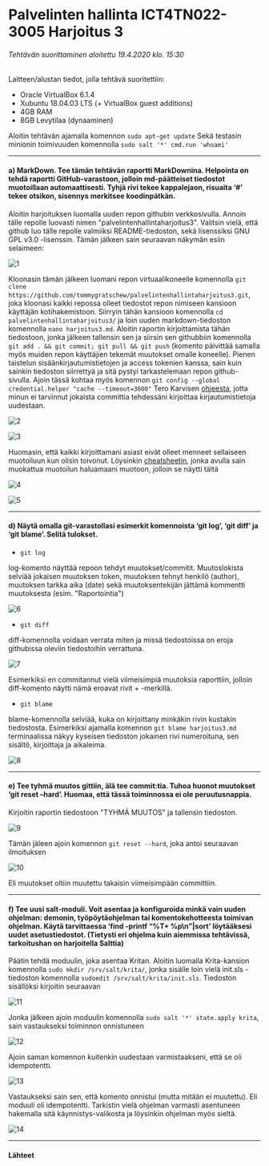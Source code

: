 # Palvelinten hallinta ICT4TN022-3005 Harjoitus 3

###### Tehtävän suorittaminen aloitettu 19.4.2020 klo. 15:30

Laitteen/alustan tiedot, jolla tehtävä suoritettiin:

* Oracle VirtualBox 6.1.4
* Xubuntu 18.04.03 LTS (+ VirtualBox guest additions)
* 4GB RAM
* 8GB Levytilaa (dynaaminen)

Aloitin tehtävän ajamalla komennon
`sudo apt-get update`
Sekä testasin minionin toimivuuden komennolla
`sudo salt '*' cmd.run 'whoami'`

---

#### a) MarkDown. Tee tämän tehtävän raportti MarkDownina. Helpointa on tehdä raportti GitHub-varastoon, jolloin md-päätteiset tiedostot muotoillaan automaattisesti. Tyhjä rivi tekee kappalejaon, risuaita ‘#’ tekee otsikon, sisennys merkitsee koodinpätkän.

Aloitin harjoituksen luomalla uuden repon githubin verkkosivulla.
 Annoin tälle repolle luovasti nimen "palvelintenhallintaharjoitus3".
 Valitsin vielä, että github luo tälle repolle valmiiksi README-tiedoston, sekä lisenssiksi GNU GPL v3.0 -lisenssin.
Tämän jälkeen sain seuraavan näkymän esiin selaimeen:

![1]

Kloonasin tämän jälkeen luomani repon virtuaalikoneelle komennolla
`git clone https://github.com/tommygratschew/palvelintenhallintaharjoitus3.git`, joka kloonasi kaikki repossa olleet
tiedostot repon nimiseen kansioon käyttäjän kotihakemistoon. Siirryin tähän kansioon komennolla
`cd palvelintenhallintaharjoitus3/` ja loin uuden markdown-tiedoston komennolla `nano harjoitus3.md`. Aloitin
raportin kirjoittamista tähän tiedostoon, jonka jälkeen tallensin sen ja siirsin sen githubbiin komennolla
`git add . && git commit; git pull && git push` (komento päivittää samalla myös muiden repon käyttäjien tekemät muutokset omalle koneelle). Pienen taistelun sisäänkirjautumistietojen ja access tokenien kanssa,
sain kuin sainkin tiedoston siirrettyä ja sitä pystyi tarkastelemaan repon github-sivulla. Ajoin tässä kohtaa myös 
komennon `git config --global credential.helper "cache --timeout=3600"` Tero Karvisen [ohjeesta](http://terokarvinen.com/2016/publish-your-project-with-github), jotta minun ei tarvinnut jokaista committia tehdessäni kirjoittaa kirjautumistietoja uudestaan.

![2]

![3]

Huomasin, että kaikki kirjoittamani asiast eivät olleet menneet sellaiseen muotoiluun kun olisin toivonut.
Löysinkin [cheatsheetin](https://github.com/adam-p/markdown-here/wiki/Markdown-Cheatsheet), jonka avulla sain muokattua
muotoilun haluamaani muotoon, jolloin se näytti tältä

![4]

![5]

---

#### d) Näytä omalla git-varastollasi esimerkit komennoista ‘git log’, ‘git diff’ ja ‘git blame’. Selitä tulokset.

* `git log`

log-komento näyttää repoon tehdyt muutokset/commitit. Muutoslokista selviää jokaisen muutoksen token, muutoksen tehnyt henkilö (author),
muutoksen tarkka aika (date) sekä muutoksentekijän jättämä kommentti muutoksesta (esim. "Raportointia")

![6]

* `git diff`

diff-komennolla voidaan verrata miten ja missä tiedostoissa on eroja githubissa oleviin tiedostoihin verrattuna.

![7]

Esimerkiksi en commitannut vielä viimeisimpiä muutoksia raporttiin, jolloin diff-komento näytti nämä eroavat rivit + -merkillä.

* `git blame`

blame-komennolla selviää, kuka on kirjoittany minkäkin rivin kustakin tiedostosta. Esimerkiksi ajamalla komennon `git blame harjoitus3.md` 
terminaalissa näkyy kyseisen tiedoston jokainen rivi numeroituna, sen sisältö, kirjoittaja ja aikaleima.

![8]

---

#### e) Tee tyhmä muutos gittiin, älä tee commit:tia. Tuhoa huonot muutokset ‘git reset –hard’. Huomaa, että tässä toiminnossa ei ole peruutusnappia.

Kirjoitin raportin tiedostoon "TYHMÄ MUUTOS" ja tallensin tiedoston.

![9]

Tämän jäleen ajoin komennon `git reset --hard`, joka antoi seuraavan ilmoituksen

![10]

Eli muutokset oltiin muutettu takaisin viimeisimpään committiin.

---

#### f) Tee uusi salt-moduli. Voit asentaa ja konfiguroida minkä vain uuden ohjelman: demonin, työpöytäohjelman tai komentokehotteesta toimivan ohjelman. Käytä tarvittaessa ‘find -printf “%T+ %p\n”|sort’ löytääksesi uudet asetustiedostot. (Tietysti eri ohjelma kuin aiemmissa tehtävissä, tarkoitushan on harjoitella Salttia)

Päätin tehdä moduulin, joka asentaa Kritan. Aloitin luomalla Krita-kansion komennolla `sudo mkdir /srv/salt/krita/`, jonka sisälle loin vielä init.sls -tiedoston komennolla `sudoedit /srv/salt/krita/init.sls`. Tiedoston sisällöksi kirjoitin seuraavan

![11]

Jonka jälkeen ajoin moduulin komennolla `sudo salt '*' state.apply krita`, sain vastaukseksi toiminnon onnistuneen

![12]

Ajoin saman komennon kuitenkin uudestaan varmistaakseni, että se oli idempotentti.

![13]

Vastaukseksi sain sen, että komento onnistui (mutta mitään ei muutettu). Eli moduuli oli idempotentti.
Tarkistin vielä ohjelman varmasti asentuneen hakemalla sitä käynnistys-valikosta ja löysinkin ohjelman myös sieltä.

![14]

---

#### Lähteet

[1]: https://i.imgur.com/oO3menW.png "1"
[2]: https://i.imgur.com/mkj9XqB.png "2"
[3]: https://i.imgur.com/myY7IjR.png "3"
[4]: https://i.imgur.com/ZJIr09P.png "4"
[5]: https://i.imgur.com/VxrfteK.png "5"
[6]: https://i.imgur.com/tNnqEtF.png "6"
[7]: https://i.imgur.com/T6xjfR4.png "7"
[8]: https://i.imgur.com/cCAEnMW.png "8"
[9]: https://i.imgur.com/9X3SFd3.png "9"
[10]: https://i.imgur.com/W8K58sJ.png "10"
[11]: https://i.imgur.com/jOL5kYQ.png "11"
[12]: https://i.imgur.com/doCz4ir.png "12"
[13]: https://i.imgur.com/GDqrsn4.png "13"
[14]: https://i.imgur.com/qBROrxs.png "14"
